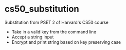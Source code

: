 # cs50_substitution
Substitution from PSET 2 of Harvard's CS50 course
* Take in a valid key from the command line
* Accept a string input
* Encrypt and print string based on key preserving case

